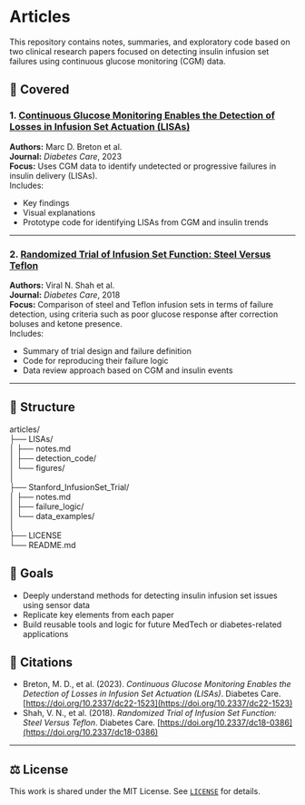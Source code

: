 # Articles

This repository contains notes, summaries, and exploratory code based on two clinical research papers focused on detecting insulin infusion set failures using continuous glucose monitoring (CGM) data.

## 🧪 Covered

### 1. [Continuous Glucose Monitoring Enables the Detection of Losses in Infusion Set Actuation (LISAs)](https://doi.org/10.2337/dc22-1523)
**Authors:** Marc D. Breton et al.  
**Journal:** *Diabetes Care*, 2023  
**Focus:** Uses CGM data to identify undetected or progressive failures in insulin delivery (LISAs).  
Includes:
- Key findings
- Visual explanations
- Prototype code for identifying LISAs from CGM and insulin trends

---

### 2. [Randomized Trial of Infusion Set Function: Steel Versus Teflon](https://doi.org/10.2337/dc18-0386)
**Authors:** Viral N. Shah et al.  
**Journal:** *Diabetes Care*, 2018  
**Focus:** Comparison of steel and Teflon infusion sets in terms of failure detection, using criteria such as poor glucose response after correction boluses and ketone presence.  
Includes:
- Summary of trial design and failure definition
- Code for reproducing their failure logic
- Data review approach based on CGM and insulin events

---

## 📁 Structure

articles/  
├── LISAs/  
│ ├── notes.md  
│ ├── detection_code/  
│ └── figures/  
│  
├── Stanford_InfusionSet_Trial/  
│ ├── notes.md  
│ ├── failure_logic/  
│ └── data_examples/  
│  
├── LICENSE  
└── README.md  


## 🧠 Goals

- Deeply understand methods for detecting insulin infusion set issues using sensor data
- Replicate key elements from each paper
- Build reusable tools and logic for future MedTech or diabetes-related applications

## 📖 Citations

- Breton, M. D., et al. (2023). *Continuous Glucose Monitoring Enables the Detection of Losses in Infusion Set Actuation (LISAs)*. Diabetes Care. [https://doi.org/10.2337/dc22-1523](https://doi.org/10.2337/dc22-1523)  
- Shah, V. N., et al. (2018). *Randomized Trial of Infusion Set Function: Steel Versus Teflon*. Diabetes Care. [https://doi.org/10.2337/dc18-0386](https://doi.org/10.2337/dc18-0386)

---

## ⚖️ License

This work is shared under the MIT License. See [`LICENSE`](LICENSE) for details.

